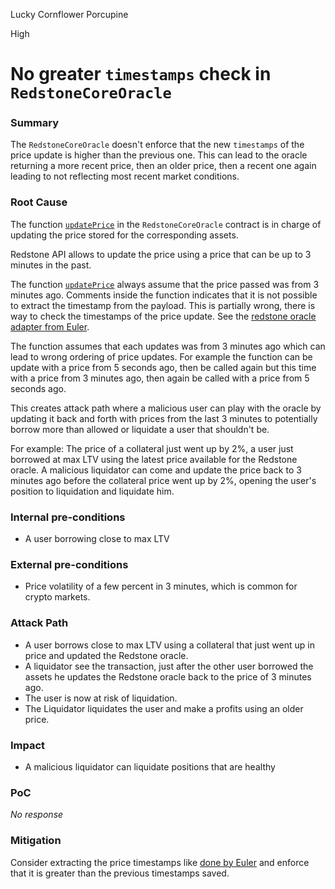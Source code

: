 Lucky Cornflower Porcupine

High

# No greater `timestamps` check in `RedstoneCoreOracle`

### Summary

The `RedstoneCoreOracle` doesn't enforce that the new `timestamps` of the price update is higher than the previous one.
This can lead to the oracle returning a more recent price, then an older price, then a recent one again leading to not reflecting most recent market conditions.

### Root Cause

The function [`updatePrice`](https://github.com/sherlock-audit/2024-08-sentiment-v2/blob/0b472f4bffdb2c7432a5d21f1636139cc01561a5/src/oracle/RedstoneOracle.sol#L48-L48) in the `RedstoneCoreOracle` contract is in charge of updating the price stored for the corresponding assets.

Redstone API allows to update the price using a price that can be up to 3 minutes in the past.

The function [`updatePrice`](https://github.com/sherlock-audit/2024-08-sentiment-v2/blob/0b472f4bffdb2c7432a5d21f1636139cc01561a5/src/oracle/RedstoneOracle.sol#L48-L48) always assume that the price passed was from 3 minutes ago.
Comments inside the function indicates that it is not possible to extract the timestamp from the payload. This is partially wrong, there is way to check the timestamps of the price update. See the [redstone oracle adapter from Euler](https://github.com/euler-xyz/euler-price-oracle/blob/dda7da3c641e3bf98dd9c97c19a1c8b8a6c32e21/src/adapter/redstone/RedstoneCoreOracle.sol#L78).

The function assumes that each updates was from 3 minutes ago which can lead to wrong ordering of price updates. For example the function can be update with a price from 5 seconds ago, then be called again but this time with a price from 3 minutes ago, then again be called with a price from 5 seconds ago.

This creates attack path where a malicious user can play with the oracle by updating it back and forth with prices from the last 3 minutes to potentially borrow more than allowed or liquidate a user that shouldn't be.

For example:
The price of a collateral just went up by 2%, a user just borrowed at max LTV using the latest price available for the Redstone oracle. 
A malicious liquidator can come and update the price back to 3 minutes ago before the collateral price went up by 2%, opening the user's position to liquidation and liquidate him.

### Internal pre-conditions

- A user borrowing close to max LTV

### External pre-conditions

- Price volatility of a few percent in 3 minutes, which is common for crypto markets.

### Attack Path

- A user borrows close to max LTV using a collateral that just went up in price and updated the Redstone oracle.
- A liquidator see the transaction, just after the other user borrowed the assets he updates the Redstone oracle back to the price of 3 minutes ago.
- The user is now at risk of liquidation.
- The Liquidator liquidates the user and make a profits using an older price.

### Impact

- A malicious liquidator can liquidate positions that are healthy

### PoC

_No response_

### Mitigation

Consider extracting the price timestamps like [done by Euler](https://github.com/euler-xyz/euler-price-oracle/blob/dda7da3c641e3bf98dd9c97c19a1c8b8a6c32e21/src/adapter/redstone/RedstoneCoreOracle.sol#L78) and enforce that it is greater than the previous timestamps saved.